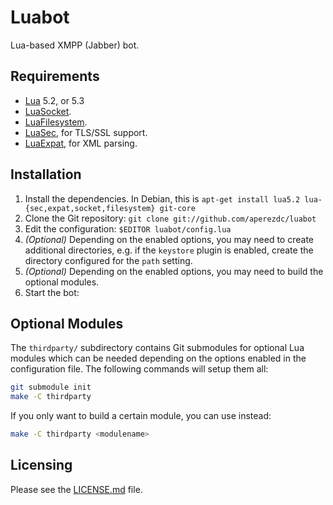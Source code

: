 Luabot
======

Lua-based XMPP (Jabber) bot.


Requirements
------------

* [Lua](http://www.lua.org) 5.2, or 5.3
* [LuaSocket](https://github.com/diegonehab/luasocket).
* [LuaFilesystem](https://github.com/keplerproject/luafilesystem).
* [LuaSec](https://github.com/brunoos/luasec/), for TLS/SSL support.
* [LuaExpat](http://matthewwild.co.uk/projects/luaexpat/), for XML parsing.


Installation
------------

1. Install the dependencies. In Debian, this is
   `apt-get install lua5.2 lua-{sec,expat,socket,filesystem} git-core`
2. Clone the Git repository: `git clone git://github.com/aperezdc/luabot`
3. Edit the configuration: `$EDITOR luabot/config.lua`
4. *(Optional)* Depending on the enabled options, you may need to create
   additional directories, e.g. if the `keystore` plugin is enabled, create
   the directory configured for the `path` setting.
5. *(Optional)* Depending on the enabled options, you may need to build
   the optional modules.
6. Start the bot:


Optional Modules
----------------

The `thirdparty/` subdirectory contains Git submodules for optional Lua
modules which can be needed depending on the options enabled in the
configuration file. The following commands will setup them all:

```sh
git submodule init
make -C thirdparty
```

If you only want to build a certain module, you can use instead:

```sh
make -C thirdparty <modulename>
```


Licensing
---------

Please see the [LICENSE.md](LICENSE.md) file.
